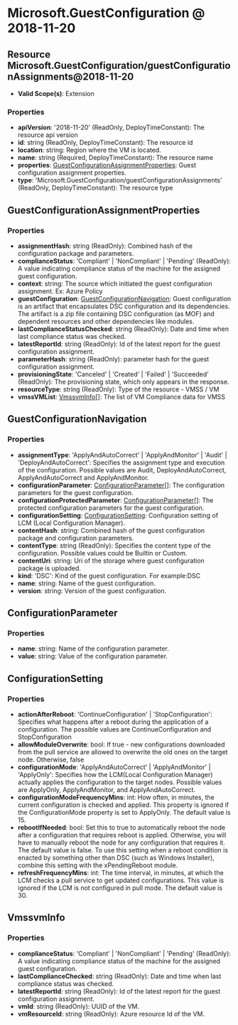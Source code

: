# Microsoft.GuestConfiguration @ 2018-11-20

## Resource Microsoft.GuestConfiguration/guestConfigurationAssignments@2018-11-20
* **Valid Scope(s)**: Extension
### Properties
* **apiVersion**: '2018-11-20' (ReadOnly, DeployTimeConstant): The resource api version
* **id**: string (ReadOnly, DeployTimeConstant): The resource id
* **location**: string: Region where the VM is located.
* **name**: string (Required, DeployTimeConstant): The resource name
* **properties**: [GuestConfigurationAssignmentProperties](#guestconfigurationassignmentproperties): Guest configuration assignment properties.
* **type**: 'Microsoft.GuestConfiguration/guestConfigurationAssignments' (ReadOnly, DeployTimeConstant): The resource type

## GuestConfigurationAssignmentProperties
### Properties
* **assignmentHash**: string (ReadOnly): Combined hash of the configuration package and parameters.
* **complianceStatus**: 'Compliant' | 'NonCompliant' | 'Pending' (ReadOnly): A value indicating compliance status of the machine for the assigned guest configuration.
* **context**: string: The source which initiated the guest configuration assignment. Ex: Azure Policy
* **guestConfiguration**: [GuestConfigurationNavigation](#guestconfigurationnavigation): Guest configuration is an artifact that encapsulates DSC configuration and its dependencies. The artifact is a zip file containing DSC configuration (as MOF) and dependent resources and other dependencies like modules.
* **lastComplianceStatusChecked**: string (ReadOnly): Date and time when last compliance status was checked.
* **latestReportId**: string (ReadOnly): Id of the latest report for the guest configuration assignment.
* **parameterHash**: string (ReadOnly): parameter hash for the guest configuration assignment.
* **provisioningState**: 'Canceled' | 'Created' | 'Failed' | 'Succeeded' (ReadOnly): The provisioning state, which only appears in the response.
* **resourceType**: string (ReadOnly): Type of the resource - VMSS / VM
* **vmssVMList**: [VmssvmInfo](#vmssvminfo)[]: The list of VM Compliance data for VMSS

## GuestConfigurationNavigation
### Properties
* **assignmentType**: 'ApplyAndAutoCorrect' | 'ApplyAndMonitor' | 'Audit' | 'DeployAndAutoCorrect': Specifies the assignment type and execution of the configuration. Possible values are Audit, DeployAndAutoCorrect, ApplyAndAutoCorrect and ApplyAndMonitor.
* **configurationParameter**: [ConfigurationParameter](#configurationparameter)[]: The configuration parameters for the guest configuration.
* **configurationProtectedParameter**: [ConfigurationParameter](#configurationparameter)[]: The protected configuration parameters for the guest configuration.
* **configurationSetting**: [ConfigurationSetting](#configurationsetting): Configuration setting of LCM (Local Configuration Manager).
* **contentHash**: string: Combined hash of the guest configuration package and configuration parameters.
* **contentType**: string (ReadOnly): Specifies the content type of the configuration. Possible values could be Builtin or Custom.
* **contentUri**: string: Uri of the storage where guest configuration package is uploaded.
* **kind**: 'DSC': Kind of the guest configuration. For example:DSC
* **name**: string: Name of the guest configuration.
* **version**: string: Version of the guest configuration.

## ConfigurationParameter
### Properties
* **name**: string: Name of the configuration parameter.
* **value**: string: Value of the configuration parameter.

## ConfigurationSetting
### Properties
* **actionAfterReboot**: 'ContinueConfiguration' | 'StopConfiguration': Specifies what happens after a reboot during the application of a configuration. The possible values are ContinueConfiguration and StopConfiguration
* **allowModuleOverwrite**: bool: If true - new configurations downloaded from the pull service are allowed to overwrite the old ones on the target node. Otherwise, false
* **configurationMode**: 'ApplyAndAutoCorrect' | 'ApplyAndMonitor' | 'ApplyOnly': Specifies how the LCM(Local Configuration Manager) actually applies the configuration to the target nodes. Possible values are ApplyOnly, ApplyAndMonitor, and ApplyAndAutoCorrect.
* **configurationModeFrequencyMins**: int: How often, in minutes, the current configuration is checked and applied. This property is ignored if the ConfigurationMode property is set to ApplyOnly. The default value is 15.
* **rebootIfNeeded**: bool: Set this to true to automatically reboot the node after a configuration that requires reboot is applied. Otherwise, you will have to manually reboot the node for any configuration that requires it. The default value is false. To use this setting when a reboot condition is enacted by something other than DSC (such as Windows Installer), combine this setting with the xPendingReboot module.
* **refreshFrequencyMins**: int: The time interval, in minutes, at which the LCM checks a pull service to get updated configurations. This value is ignored if the LCM is not configured in pull mode. The default value is 30.

## VmssvmInfo
### Properties
* **complianceStatus**: 'Compliant' | 'NonCompliant' | 'Pending' (ReadOnly): A value indicating compliance status of the machine for the assigned guest configuration.
* **lastComplianceChecked**: string (ReadOnly): Date and time when last compliance status was checked.
* **latestReportId**: string (ReadOnly): Id of the latest report for the guest configuration assignment.
* **vmId**: string (ReadOnly): UUID of the VM.
* **vmResourceId**: string (ReadOnly): Azure resource Id of the VM.

